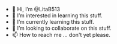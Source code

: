 - 👋 Hi, I’m @LitaB513
- 👀 I’m interested in learning this stuff.
- 🌱 I’m currently learning this stuff.
- 💞️ I’m looking to collaborate on this stuff.
- 📫 How to reach me ... don't yet please.

<!---
LitaB513/LitaB513 is a ✨ special ✨ repository because its `README.md` (this file) appears on your GitHub profile.
You can click the Preview link to take a look at your changes.
--->
